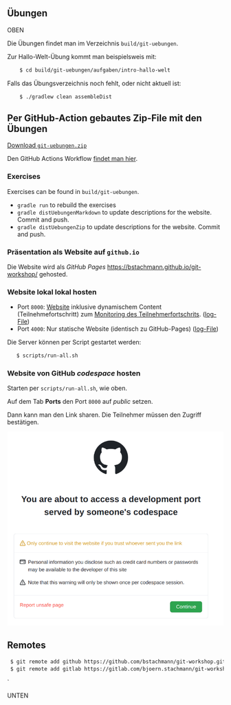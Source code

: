 

## Übungen

OBEN

Die Übungen findet man im Verzeichnis `build/git-uebungen`.

Zur Hallo-Welt-Übung kommt man beispielsweis mit:

```bash
    $ cd build/git-uebungen/aufgaben/intro-hallo-welt
```

Falls das Übungsverzeichnis noch fehlt, oder nicht aktuell ist:

```bash
    $ ./gradlew clean assembleDist
```
    
## Per GitHub-Action gebautes Zip-File mit den Übungen

[Download `git-uebungen.zip`](https://github.com/bstachmann/git-workshop/releases/latest/download/git-uebungen.zip)

Den GitHub Actions Workflow [findet man hier](https://github.com/bstachmann/git-workshop/actions/workflows/zip-git-uebungen.yml).

### Exercises

Exercises can be found in `build/git-uebungen`.

 * `gradle run` to rebuild the exercises
 * `gradle distUebungenMarkdown` to update descriptions for the website. Commit and push.
 * `gradle distUebungenZip` to update descriptions for the website. Commit and push.

### Präsentation als Website auf `github.io`

Die Website wird als *GitHub Pages*  https://bstachmann.github.io/git-workshop/ gehosted.

### Website lokal lokal hosten

 * Port `8000`: [Website](http://localhost:8000) inklusive dynamischem Content (Teilnehmefortschritt) zum [Monitoring des Teilnehmerfortschrits](http://localhost:8000/progress). ([log-File](_log/webserver-with-progresstracking.log))
 * Port `4000`: Nur statische Website (identisch zu GitHub-Pages)  ([log-File](_log/jekyll.log))

 Die Server können per Script gestartet werden:

 ```bash
    $ scripts/run-all.sh
 ```

 ### Website von GitHub *codespace* hosten
 
 Starten per `scripts/run-all.sh`, wie oben.

 Auf dem Tab **Ports** den Port `8000` auf *public* setzen.

 Dann kann man den Link sharen. Die Teilnehmer müssen den Zugriff bestätigen.

 ![GitHub Zugriffsbestätigungsdialog](sections/progress-server/image.png)

## Remotes

```bash
 $ git remote add github https://github.com/bstachmann/git-workshop.git
 $ git remote add gitlab https://gitlab.com/bjoern.stachmann/git-workshop.git
```
`

UNTEN